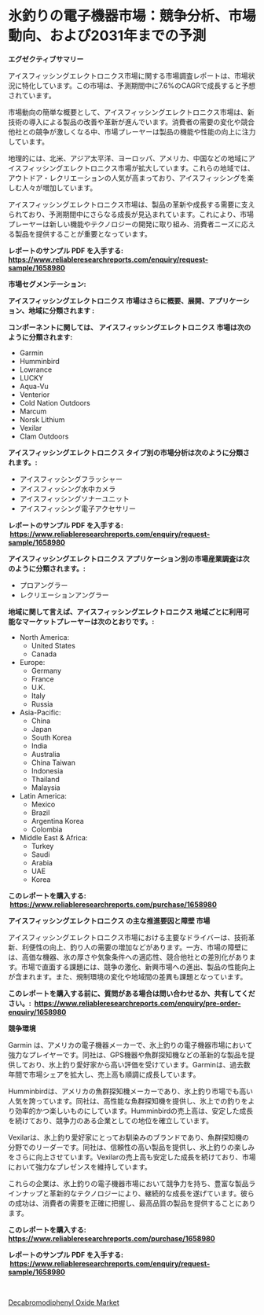 <p><h1>氷釣りの電子機器市場：競争分析、市場動向、および2031年までの予測</h1></p><p><strong>エグゼクティブサマリー</strong></p>
<p><p>アイスフィッシングエレクトロニクス市場に関する市場調査レポートは、市場状況に特化しています。この市場は、予測期間中に7.6%のCAGRで成長すると予想されています。</p><p>市場動向の簡単な概要として、アイスフィッシングエレクトロニクス市場は、新技術の導入による製品の改善や革新が進んでいます。消費者の需要の変化や競合他社との競争が激しくなる中、市場プレーヤーは製品の機能や性能の向上に注力しています。</p><p>地理的には、北米、アジア太平洋、ヨーロッパ、アメリカ、中国などの地域にアイスフィッシングエレクトロニクス市場が拡大しています。これらの地域では、アウトドア・レクリエーションの人気が高まっており、アイスフィッシングを楽しむ人々が増加しています。</p><p>アイスフィッシングエレクトロニクス市場は、製品の革新や成長する需要に支えられており、予測期間中にさらなる成長が見込まれています。これにより、市場プレーヤーは新しい機能やテクノロジーの開発に取り組み、消費者ニーズに応える製品を提供することが重要となっています。</p></p>
<p><strong>レポートのサンプル PDF を入手する: <a href="https://www.reliableresearchreports.com/enquiry/request-sample/1658980">https://www.reliableresearchreports.com/enquiry/request-sample/1658980</a></strong></p>
<p><strong>市場セグメンテーション:</strong></p>
<p><strong> アイスフィッシングエレクトロニクス 市場はさらに概要、展開、アプリケーション、地域に分類されます :</strong></p>
<p><strong>コンポーネントに関しては、 アイスフィッシングエレクトロニクス 市場は次のように分類されます: &nbsp;</strong></p>
<p><ul><li>Garmin</li><li>Humminbird</li><li>Lowrance</li><li>LUCKY</li><li>Aqua-Vu</li><li>Venterior</li><li>Cold Nation Outdoors</li><li>Marcum</li><li>Norsk Lithium</li><li>Vexilar</li><li>Clam Outdoors</li></ul></p>
<p><strong> アイスフィッシングエレクトロニクス タイプ別の市場分析は次のように分類されます。:</strong></p>
<p><ul><li>アイスフィッシングフラッシャー</li><li>アイスフィッシング水中カメラ</li><li>アイスフィッシングソナーユニット</li><li>アイスフィッシング電子アクセサリー</li></ul></p>
<p><strong>レポートのサンプル PDF を入手する: &nbsp;<a href="https://www.reliableresearchreports.com/enquiry/request-sample/1658980">https://www.reliableresearchreports.com/enquiry/request-sample/1658980</a></strong></p>
<p><strong> アイスフィッシングエレクトロニクス アプリケーション別の市場産業調査は次のように分類されます。:</strong></p>
<p><ul><li>プロアングラー</li><li>レクリエーションアングラー</li></ul></p>
<p><strong>地域に関して言えば、アイスフィッシングエレクトロニクス 地域ごとに利用可能なマーケットプレーヤーは次のとおりです。:</strong></p>
<p><ul>
    <li>
        North America:
        <ul>
            <li>United States</li>
            <li>Canada</li>
        </ul>
    </li>
    <li>
        Europe:
        <ul>
            <li>Germany</li>
            <li>France</li>
            <li>U.K.</li>
            <li>Italy</li>
            <li>Russia</li>
        </ul>
    </li>
    <li>
        Asia-Pacific:
        <ul>
            <li>China</li>
            <li>Japan</li>
            <li>South Korea</li>
            <li>India</li>
            <li>Australia</li>
            <li>China Taiwan</li>
            <li>Indonesia</li>
            <li>Thailand</li>
            <li>Malaysia</li>
        </ul>
    </li>
    <li>
        Latin America:
        <ul>
            <li>Mexico</li>
            <li>Brazil</li>
            <li>Argentina Korea</li>
            <li>Colombia</li>
        </ul>
    </li>
    <li>
        Middle East & Africa:
        <ul>
            <li>Turkey</li>
            <li>Saudi</li>
            <li>Arabia</li>
            <li>UAE</li>
            <li>Korea</li>
        </ul>
    </li>
    </ul></p>
<p><strong>このレポートを購入する: &nbsp;<a href="https://www.reliableresearchreports.com/purchase/1658980">https://www.reliableresearchreports.com/purchase/1658980</a></strong></p>
<p><strong>アイスフィッシングエレクトロニクス の主な推進要因と障壁 市場</strong></p>
<p><p>アイスフィッシングエレクトロニクス市場における主要なドライバーは、技術革新、利便性の向上、釣り人の需要の増加などがあります。一方、市場の障壁には、高価な機器、氷の厚さや気象条件への適応性、競合他社との差別化があります。市場で直面する課題には、競争の激化、新興市場への進出、製品の性能向上が含まれます。また、規制環境の変化や地域間の差異も課題となっています。</p></p>
<p><strong>このレポートを購入する前に、質問がある場合は問い合わせるか、共有してください。:&nbsp; <a href="https://www.reliableresearchreports.com/enquiry/pre-order-enquiry/1658980">https://www.reliableresearchreports.com/enquiry/pre-order-enquiry/1658980</a></strong></p>
<p><strong>競争環境</strong></p>
<p><p>Garmin は、アメリカの電子機器メーカーで、氷上釣りの電子機器市場において強力なプレイヤーです。同社は、GPS機器や魚群探知機などの革新的な製品を提供しており、氷上釣り愛好家から高い評価を受けています。Garminは、過去数年間で市場シェアを拡大し、売上高も順調に成長しています。</p><p>Humminbirdは、アメリカの魚群探知機メーカーであり、氷上釣り市場でも高い人気を誇っています。同社は、高性能な魚群探知機を提供し、氷上での釣りをより効率的かつ楽しいものにしています。Humminbirdの売上高は、安定した成長を続けており、競争力のある企業としての地位を確立しています。</p><p>Vexilarは、氷上釣り愛好家にとってお馴染みのブランドであり、魚群探知機の分野でのリーダーです。同社は、信頼性の高い製品を提供し、氷上釣りの楽しみをさらに向上させています。Vexilarの売上高も安定した成長を続けており、市場において強力なプレゼンスを維持しています。</p><p>これらの企業は、氷上釣りの電子機器市場において競争力を持ち、豊富な製品ラインナップと革新的なテクノロジーにより、継続的な成長を遂げています。彼らの成功は、消費者の需要を正確に把握し、最高品質の製品を提供することにあります。</p></p>
<p><strong>このレポートを購入する: &nbsp; <a href="https://www.reliableresearchreports.com/purchase/1658980">https://www.reliableresearchreports.com/purchase/1658980</a></strong></p>
<p><strong>レポートのサンプル PDF を入手する: &nbsp;<a href="https://www.reliableresearchreports.com/enquiry/request-sample/1658980">https://www.reliableresearchreports.com/enquiry/request-sample/1658980</a></strong><strong></strong></p>
<p>&nbsp;</p>
<p><p><a href="https://crocus-run-b5a.notion.site/Decabromodiphenyl-Oxide-Market-Challenges-Opportunities-and-Growth-Drivers-and-Major-Market-Playe-3a843ce83d664ed79c0520249efebd88">Decabromodiphenyl Oxide Market</a></p></p>